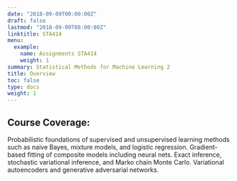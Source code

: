 ```yaml
---
date: "2018-09-09T00:00:00Z"
draft: false
lastmod: "2018-09-09T00:00:00Z"
linktitle: STA414 
menu:
  example:
    name: Assignments STA414
    weight: 1
summary: Statistical Methods for Machine Learning 2
title: Overview
toc: false
type: docs
weight: 1
---
```


## Course Coverage:

Probabilistic foundations of supervised and unsupervised learning methods such as naive Bayes, mixture models, and logistic regression. Gradient-based fitting of composite models including neural nets. Exact inference, stochastic variational inference, and Marko chain Monte Carlo. Variational autoencoders and generative adversarial networks.